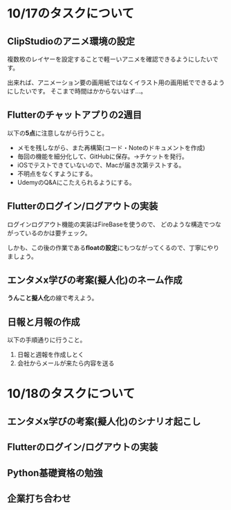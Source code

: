 # 10/17のタスクについて
## ClipStudioのアニメ環境の設定
複数枚のレイヤーを設定することで軽ーいアニメを確認できるようにしたいです。

出来れば、アニメーション要の画用紙ではなくイラスト用の画用紙でできるようにしたいです。
そこまで時間はかからないはず…。
## Flutterのチャットアプりの2週目
以下の**5点**に注意しながら行うこと。
- メモを残しながら、また再構築(コード・Noteのドキュメントを作成)
- 毎回の機能を細分化して、GitHubに保存。→チケットを発行。
- iOSでテストできていないので、Macが届き次第テストする。
- 不明点をなくすようにする。
- UdemyのQ&Aにこたえられるようにする。
## Flutterのログイン/ログアウトの実装
ログインログアウト機能の実装はFireBaseを使うので、
どのような構造でつながっているのかは要チェック。

しかも、この後の作業である**floatの設定**にもつながってくるので、丁寧にやりましょう。
## エンタメx学びの考案(擬人化)のネーム作成
**うんこと擬人化**の線で考えよう。
## 日報と月報の作成
以下の手順通りに行うこと。
1. 日報と週報を作成しとく
2. 会社からメールが来たら内容を送る

# 10/18のタスクについて
## エンタメx学びの考案(擬人化)のシナリオ起こし
## Flutterのログイン/ログアウトの実装
## Python基礎資格の勉強
## 企業打ち合わせ